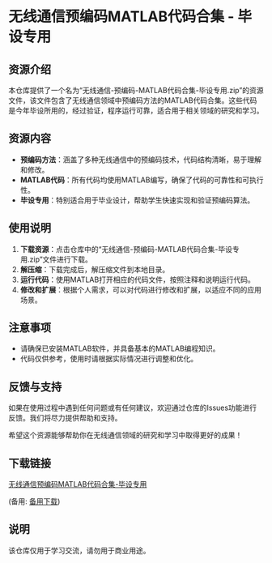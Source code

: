 # 无线通信预编码MATLAB代码合集 - 毕设专用

## 资源介绍

本仓库提供了一个名为“无线通信-预编码-MATLAB代码合集-毕设专用.zip”的资源文件，该文件包含了无线通信领域中预编码方法的MATLAB代码合集。这些代码是今年毕设所用的，经过验证，程序运行可靠，适合用于相关领域的研究和学习。

## 资源内容

- **预编码方法**：涵盖了多种无线通信中的预编码技术，代码结构清晰，易于理解和修改。
- **MATLAB代码**：所有代码均使用MATLAB编写，确保了代码的可靠性和可执行性。
- **毕设专用**：特别适合用于毕业设计，帮助学生快速实现和验证预编码算法。

## 使用说明

1. **下载资源**：点击仓库中的“无线通信-预编码-MATLAB代码合集-毕设专用.zip”文件进行下载。
2. **解压缩**：下载完成后，解压缩文件到本地目录。
3. **运行代码**：使用MATLAB打开相应的代码文件，按照注释和说明运行代码。
4. **修改和扩展**：根据个人需求，可以对代码进行修改和扩展，以适应不同的应用场景。

## 注意事项

- 请确保已安装MATLAB软件，并具备基本的MATLAB编程知识。
- 代码仅供参考，使用时请根据实际情况进行调整和优化。

## 反馈与支持

如果在使用过程中遇到任何问题或有任何建议，欢迎通过仓库的Issues功能进行反馈。我们将尽力提供帮助和支持。

希望这个资源能够帮助你在无线通信领域的研究和学习中取得更好的成果！

## 下载链接
[无线通信预编码MATLAB代码合集-毕设专用](https://pan.quark.cn/s/9c7196b732ed) 

(备用: [备用下载](https://pan.baidu.com/s/1gdTk4Pyku3b2DUEexQ5MpQ?pwd=1234))

## 说明

该仓库仅用于学习交流，请勿用于商业用途。
